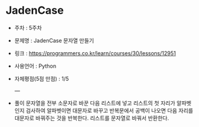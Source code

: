 # JadenCase
* 주차 : 5주차
* 문제명 : JadenCase 문자열 만들기
* 링크 : https://programmers.co.kr/learn/courses/30/lessons/12951
* 사용언어 : Python
* 자체평점(5점 만점) : 1/5
 
  —

* 풀이
문자열을 전부 소문자로 바꾼 다음 리스트에 넣고 리스트의 첫 자리가 알파벳인지 검사하여 알파벳이면 대문자로 바꾸고 반복문에서 공백이 나오면 다음 자리를 대문자로 바꿔주는 것을 반복한다. 리스트를 문자열로 바꿔서 반환한다.